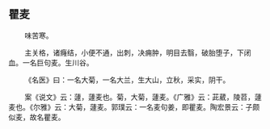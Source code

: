 ## 瞿麦
<p>&emsp;&emsp;
味苦寒。
</p>
<p>&emsp;&emsp;
主关格，诸癃结，小便不通，出刺，决痈肿，明目去翳，破胎堕子，下闭血。一名巨句麦。生川谷。
</p>
<p>&emsp;&emsp;
《名医》曰：一名大菊，一名大兰，生大山，立秋，采实，阴干。
</p>
<p>&emsp;&emsp;
案《说文》云：蘧，蘧麦也。菊，大菊，蘧麦。《广雅》云：茈葳，陵苕，蘧麦也。《尔雅》云：大菊，蘧麦。郭璞云：一名麦句姜，即瞿麦。陶宏景云：子颇似麦，故名瞿麦。
</p>
